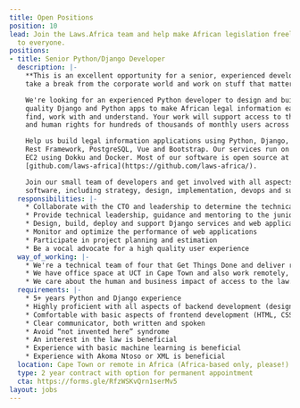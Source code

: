 ```yaml
---
title: Open Positions
position: 10
lead: Join the Laws.Africa team and help make African legislation freely available
  to everyone.
positions: 
- title: Senior Python/Django Developer
  description: |-
    **This is an excellent opportunity for a senior, experienced developer to
    take a break from the corporate world and work on stuff that matters.**

    We're looking for an experienced Python developer to design and build high
    quality Django and Python apps to make African legal information easier to
    find, work with and understand. Your work will support access to the law
    and human rights for hundreds of thousands of monthly users across Africa.

    Help us build legal information applications using Python, Django, Django
    Rest Framework, PostgreSQL, Vue and Bootstrap. Our services run on Amazon
    EC2 using Dokku and Docker. Most of our software is open source at
    [github.com/laws-africa](https://github.com/laws-africa/).

    Join our small team of developers and get involved with all aspects of our
    software, including strategy, design, implementation, devops and support.
  responsibilities: |-
    * Collaborate with the CTO and leadership to determine the technical strategy for Laws.Africa.
    * Provide technical leadership, guidance and mentoring to the junior team members
    * Design, build, deploy and support Django services and web applications that improve access to African legal information
    * Monitor and optimize the performance of web applications
    * Participate in project planning and estimation
    * Be a vocal advocate for a high quality user experience
  way_of_working: |-
    * We're a technical team of four that Get Things Done and deliver remarkable value to our users.
    * We have office space at UCT in Cape Town and also work remotely, with team members in South Africa, Kenya and elsewhere in Africa.
    * We care about the human and business impact of access to the law.
  requirements: |-
    * 5+ years Python and Django experience
    * Highly proficient with all aspects of backend development (design, implementation, testing, debugging, documentation, operations)
    * Comfortable with basic aspects of frontend development (HTML, CSS, Javascript)
    * Clear communicator, both written and spoken
    * Avoid “not invented here” syndrome
    * An interest in the law is beneficial
    * Experience with basic machine learning is beneficial
    * Experience with Akoma Ntoso or XML is beneficial
  location: Cape Town or remote in Africa (Africa-based only, please!)
  type: 2 year contract with option for permanent appointment
  cta: https://forms.gle/RfzWSKvQrn1serMv5
layout: jobs
---
```



